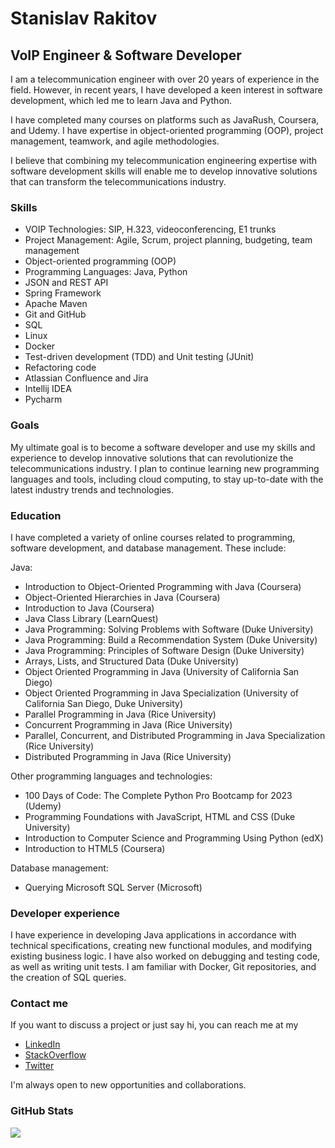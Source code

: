 Stanislav Rakitov
==================================
VoIP Engineer & Software Developer
----------------------------------

I am a telecommunication engineer with over 20 years of experience in the field. However, in recent years, I have developed a keen interest in software development, which led me to learn Java and Python. 

I have completed many courses on platforms such as JavaRush, Coursera, and Udemy. I have expertise in object-oriented programming (OOP), project management, teamwork, and agile methodologies.

I believe that combining my telecommunication engineering expertise with software development skills will enable me to develop innovative solutions that can transform the telecommunications industry.

### Skills

- VOIP Technologies: SIP, H.323, videoconferencing, E1 trunks
- Project Management: Agile, Scrum, project planning, budgeting, team management
- Object-oriented programming (OOP)
- Programming Languages: Java, Python
- JSON and REST API
- Spring Framework
- Apache Maven
- Git and GitHub
- SQL
- Linux
- Docker
- Test-driven development (TDD) and Unit testing (JUnit)
- Refactoring code
- Atlassian Confluence and Jira
- Intellij IDEA
- Pycharm


### Goals
My ultimate goal is to become a software developer and use my skills and experience to develop innovative solutions that can revolutionize the telecommunications industry. I plan to continue learning new programming languages and tools, including cloud computing, to stay up-to-date with the latest industry trends and technologies.


### Education

I have completed a variety of online courses related to programming, software development, and database management. These include:

Java:

- Introduction to Object-Oriented Programming with Java (Coursera)
- Object-Oriented Hierarchies in Java (Coursera)
- Introduction to Java (Coursera)
- Java Class Library (LearnQuest)
- Java Programming: Solving Problems with Software (Duke University)
- Java Programming: Build a Recommendation System (Duke University)
- Java Programming: Principles of Software Design (Duke University)
- Arrays, Lists, and Structured Data (Duke University)
- Object Oriented Programming in Java (University of California San Diego)
- Object Oriented Programming in Java Specialization (University of California San Diego, Duke University)
- Parallel Programming in Java (Rice University)
- Concurrent Programming in Java (Rice University)
- Parallel, Concurrent, and Distributed Programming in Java Specialization (Rice University)
- Distributed Programming in Java (Rice University)


Other programming languages and technologies:

- 100 Days of Code: The Complete Python Pro Bootcamp for 2023 (Udemy)
- Programming Foundations with JavaScript, HTML and CSS (Duke University)
- Introduction to Computer Science and Programming Using Python (edX)
- Introduction to HTML5 (Coursera)


Database management:

- Querying Microsoft SQL Server (Microsoft)


### Developer experience
I have experience in developing Java applications in accordance with technical specifications, creating new functional modules, and modifying existing business logic. I have also worked on debugging and testing code, as well as writing unit tests. I am familiar with Docker, Git repositories, and the creation of SQL queries.


### Contact me
If you want to discuss a project or just say hi, you can reach me at my 
- <a href="https://www.linkedin.com/in/prosperousrf" target="_blank" rel="noreferrer">LinkedIn</a> 
- <a href="https://www.stackoverflow.com/users/5437076" target="_blank" rel="noreferrer">StackOverflow</a> 
- <a href="https://www.twitter.com/prosperousrf" target="_blank" rel="noreferrer">Twitter</a>

I'm always open to new opportunities and collaborations.

<!-- * ⚡  My Licenses & Certifications (Some of them):
	* [Java Core Specialization](https://coursera.org/share/c3b56e4d583788e78ba84d15c8bb567a)
	* [Java Programming and Software Engineering Fundamentals](https://coursera.org/share/2486975390834ee185ab0e14b336702b)
	* [Object Oriented Programming in Java Specialization](https://coursera.org/share/9f823f0e2305aaa4835cd438f32a72a1)
	* [Parallel, Concurrent, and Distributed Programming in Java Specialization](https://coursera.org/share/76ac23c0a90d66b3b4c76986b6271b60)
 -->
<!-- ### Skills


<p align="left">
<a href="https://www.oracle.com/java/" target="_blank" rel="noreferrer"><img src="https://raw.githubusercontent.com/danielcranney/readme-generator/main/public/icons/skills/java-colored.svg" width="36" height="36" alt="Java" /></a>
<a href="https://www.python.org/" target="_blank" rel="noreferrer"><img src="https://raw.githubusercontent.com/danielcranney/readme-generator/main/public/icons/skills/python-colored.svg" width="36" height="36" alt="Python" /></a>
<a href="https://developer.mozilla.org/en-US/docs/Web/JavaScript" target="_blank" rel="noreferrer"><img src="https://raw.githubusercontent.com/danielcranney/readme-generator/main/public/icons/skills/javascript-colored.svg" width="36" height="36" alt="JavaScript" /></a>
<a href="https://developer.mozilla.org/en-US/docs/Glossary/HTML5" target="_blank" rel="noreferrer"><img src="https://raw.githubusercontent.com/danielcranney/readme-generator/main/public/icons/skills/html5-colored.svg" width="36" height="36" alt="HTML5" /></a>
<a href="https://www.w3.org/TR/CSS/#css" target="_blank" rel="noreferrer"><img src="https://raw.githubusercontent.com/danielcranney/readme-generator/main/public/icons/skills/css3-colored.svg" width="36" height="36" alt="CSS3" /></a>
<a href="https://www.mysql.com/" target="_blank" rel="noreferrer"><img src="https://raw.githubusercontent.com/danielcranney/readme-generator/main/public/icons/skills/mysql-colored.svg" width="36" height="36" alt="MySQL" /></a>
</p>

 -->
<!-- ### Socials

<p align="left">
	<a href="https://www.linkedin.com/in/prosperousrf" target="_blank" rel="noreferrer"><img src="https://raw.githubusercontent.com/danielcranney/readme-generator/main/public/icons/socials/linkedin.svg" width="32" height="32" /></a> 
	<a href="https://www.stackoverflow.com/users/5437076" target="_blank" rel="noreferrer"><img src="https://raw.githubusercontent.com/danielcranney/readme-generator/main/public/icons/socials/stackoverflow.svg" width="32" height="32" /></a> 
	<a href="https://www.twitter.com/prosperousrf" target="_blank" rel="noreferrer"><img src="https://raw.githubusercontent.com/danielcranney/readme-generator/main/public/icons/socials/twitter.svg" width="32" height="32" /></a></p> -->
<!-- 
### Badges
 -->

### GitHub Stats
<!-- 

<a href="http://www.github.com/prosperousrf"><img src="https://github-readme-stats.vercel.app/api?username=prosperousrf&show_icons=true&hide=&count_private=true&title_color=10b981&text_color=ffffff&icon_color=facc15&bg_color=1c1917&hide_border=true&show_icons=true" alt="prosperousrf's GitHub stats" /></a>
 -->
<a href="http://www.github.com/ByteVirtuoso"><img src="https://github-readme-streak-stats.herokuapp.com/?user=prosperousrf&stroke=ffffff&background=1c1917&ring=10b981&fire=10b981&currStreakNum=ffffff&currStreakLabel=10b981&sideNums=ffffff&sideLabels=ffffff&dates=ffffff&hide_border=true" /></a>


<!-- ### Support Me

<a href="https://www.buymeacoffee.com/prosperousrf"><img src="https://cdn.buymeacoffee.com/buttons/v2/default-yellow.png" width="200" /></a> -->
